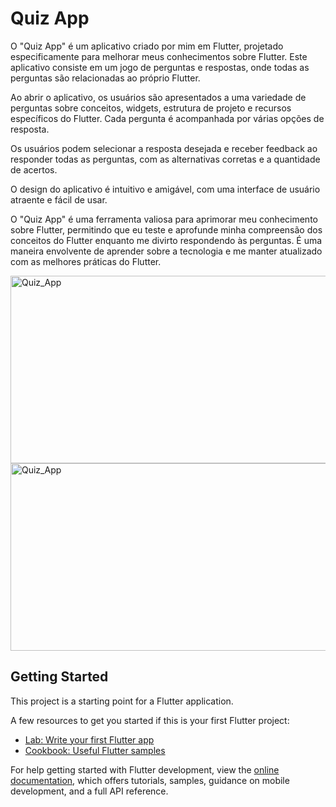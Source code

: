 <h1>Quiz App</h1>

O "Quiz App" é um aplicativo criado por mim em Flutter, projetado especificamente para melhorar meus conhecimentos sobre Flutter. Este aplicativo consiste em um jogo de perguntas e respostas, onde todas as perguntas são relacionadas ao próprio Flutter.

Ao abrir o aplicativo, os usuários são apresentados a uma variedade de perguntas sobre conceitos, widgets, estrutura de projeto e recursos específicos do Flutter. Cada pergunta é acompanhada por várias opções de resposta.

Os usuários podem selecionar a resposta desejada e receber feedback ao responder todas as perguntas, com as alternativas corretas e a quantidade de acertos. 

O design do aplicativo é intuitivo e amigável, com uma interface de usuário atraente e fácil de usar.

O "Quiz App" é uma ferramenta valiosa para aprimorar meu conhecimento sobre Flutter, permitindo que eu teste e aprofunde minha compreensão dos conceitos do Flutter enquanto me divirto respondendo às perguntas. É uma maneira envolvente de aprender sobre a tecnologia e me manter atualizado com as melhores práticas do Flutter.



 <img align="center" alt="Quiz_App" height="300" width="600" src="https://i.imgur.com/XGsHpMz.png">
 <img align="center" alt="Quiz_App" height="300" width="600" src="https://i.imgur.com/XGsHpMz.png">

## Getting Started

This project is a starting point for a Flutter application.

A few resources to get you started if this is your first Flutter project:

- [Lab: Write your first Flutter app](https://docs.flutter.dev/get-started/codelab)
- [Cookbook: Useful Flutter samples](https://docs.flutter.dev/cookbook)

For help getting started with Flutter development, view the
[online documentation](https://docs.flutter.dev/), which offers tutorials,
samples, guidance on mobile development, and a full API reference.
